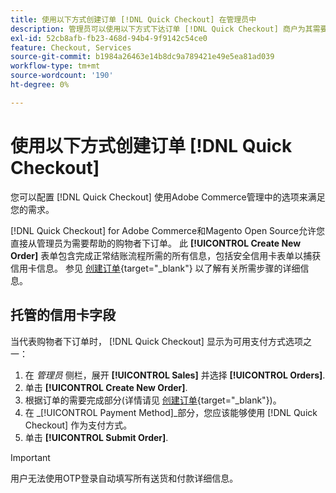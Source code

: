 ```yaml
---
title: 使用以下方式创建订单 [!DNL Quick Checkout] 在管理员中
description: 管理员可以使用以下方式下达订单 [!DNL Quick Checkout] 商户为其需要帮助的客户直接从管理员处执行。
exl-id: 52cb8afb-fb23-468d-94b4-9f9142c54ce0
feature: Checkout, Services
source-git-commit: b1984a26463e14b8dc9a789421e49e5ea81ad039
workflow-type: tm+mt
source-wordcount: '190'
ht-degree: 0%

---
```


# 使用以下方式创建订单 [!DNL Quick Checkout]

您可以配置 [!DNL Quick Checkout] 使用Adobe Commerce管理中的选项来满足您的需求。

[!DNL Quick Checkout] for Adobe Commerce和Magento Open Source允许您直接从管理员为需要帮助的购物者下订单。 此 **[!UICONTROL Create New Order]** 表单包含完成正常结账流程所需的所有信息，包括安全信用卡表单以捕获信用卡信息。 参见 [创建订单](https://docs.magento.com/user-guide/customers/customer-account-create-order.html){target="_blank"} 以了解有关所需步骤的详细信息。

## 托管的信用卡字段

当代表购物者下订单时， [!DNL Quick Checkout] 显示为可用支付方式选项之一：

1. 在 _管理员_ 侧栏，展开 **[!UICONTROL Sales]** 并选择 **[!UICONTROL Orders]**.
1. 单击 **[!UICONTROL Create New Order]**.
1. 根据订单的需要完成部分(详情请见 [创建订单](https://docs.magento.com/user-guide/customers/customer-account-create-order.html){target="_blank"})。
1. 在 _[!UICONTROL Payment Method]_部分，您应该能够使用 [!DNL Quick Checkout] 作为支付方式。
1. 单击 **[!UICONTROL Submit Order]**.

>[!IMPORTANT]
>
> 用户无法使用OTP登录自动填写所有送货和付款详细信息。
